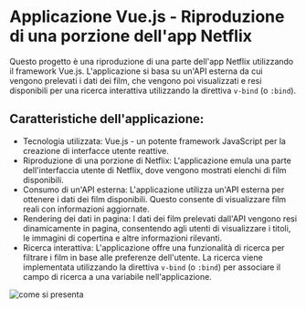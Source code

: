 # Applicazione Vue.js - Riproduzione di una porzione dell'app Netflix

Questo progetto è una riproduzione di una parte dell'app Netflix utilizzando il framework Vue.js. L'applicazione si basa su un'API esterna da cui vengono prelevati i dati dei film, che vengono poi visualizzati e resi disponibili per una ricerca interattiva utilizzando la direttiva `v-bind` (o `:bind`).

## Caratteristiche dell'applicazione:

- Tecnologia utilizzata: Vue.js - un potente framework JavaScript per la creazione di interfacce utente reattive.
- Riproduzione di una porzione di Netflix: L'applicazione emula una parte dell'interfaccia utente di Netflix, dove vengono mostrati elenchi di film disponibili.
- Consumo di un'API esterna: L'applicazione utilizza un'API esterna per ottenere i dati dei film disponibili. Questo consente di visualizzare film reali con informazioni aggiornate.
- Rendering dei dati in pagina: I dati dei film prelevati dall'API vengono resi dinamicamente in pagina, consentendo agli utenti di visualizzare i titoli, le immagini di copertina e altre informazioni rilevanti.
- Ricerca interattiva: L'applicazione offre una funzionalità di ricerca per filtrare i film in base alle preferenze dell'utente. La ricerca viene implementata utilizzando la direttiva `v-bind` (o `:bind`) per associare il campo di ricerca a una variabile nell'applicazione.

![come si presenta](/public/screenshot.png)  
